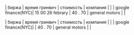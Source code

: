 | биржа               | время  гринвич      | стоимость       | компания               |  |
|  google finance(NYC)|  15 00  26 febrary  |  40 . 70        | general motors         |  |







| биржа               | время  гринвич      | стоимость       | компания               |  |
|  google finance(NYC)|                     |  40 . 70        | general motors         |  |






























